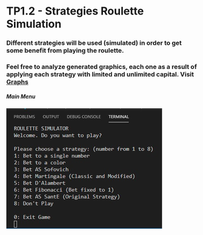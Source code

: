 # TP1.2 - Strategies Roulette Simulation

### Different strategies will be used (simulated) in order to get some benefit from playing the roulette. 
### Feel free to analyze generated graphics, each one as a result of applying each strategy with limited and unlimited capital. Visit [Graphs](./tp1.2/graphs)
##### Main Menu

![50-Iterations](/tp1.2/console/menu.jpg)
